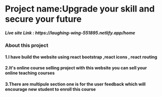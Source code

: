 <h1>Project name:Upgrade your skill and secure your future</h1>
<h5>Live site Link : https://laughing-wing-551895.netlify.app/home</h5>

<h3>About this project</h3>
<h4>1.I have build the website using react bootstrap ,react icons , react routing</h4>
<h4>2.It's online course selling project with this website you can sell your online teaching courses </h4>
<h4>3.There are multipule section one is for the user feedback which will encourage new student to enroll this course</h4>